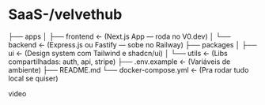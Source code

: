 # SaaS-/velvethub
├── apps
│   ├── frontend  ← (Next.js App — roda no V0.dev)
│   └── backend   ← (Express.js ou Fastify — sobe no Railway)
├── packages
│   ├── ui        ← (Design system com Tailwind e shadcn/ui)
│   └── utils     ← (Libs compartilhadas: auth, api, stripe)
├── .env.example  ← (Variáveis de ambiente)
├── README.md
└── docker-compose.yml  ← (Pra rodar tudo local se quiser)

video
